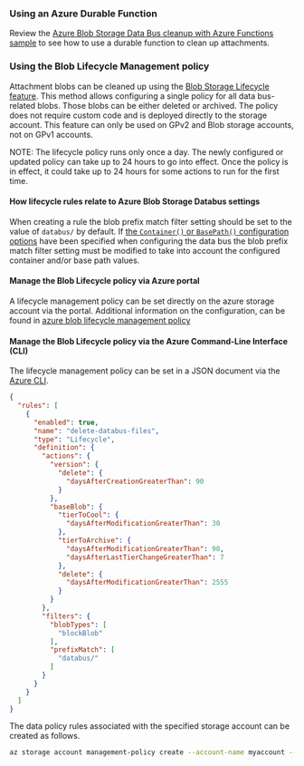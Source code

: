 ### Using an Azure Durable Function

Review the [Azure Blob Storage Data Bus cleanup with Azure Functions sample](/samples/databus/blob-storage-databus-cleanup-function/) to see how to use a durable function to clean up attachments.

### Using the Blob Lifecycle Management policy

Attachment blobs can be cleaned up using the [Blob Storage Lifecycle feature](https://docs.microsoft.com/en-us/azure/storage/blobs/storage-lifecycle-management-concepts). This method allows configuring a single policy for all data bus-related blobs. Those blobs can be either deleted or archived. The policy does not require custom code and is deployed directly to the storage account. This feature can only be used on GPv2 and Blob storage accounts, not on GPv1 accounts.

NOTE: The lifecycle policy runs only once a day. The newly configured or updated policy can take up to 24 hours to go into effect. Once the policy is in effect, it could take up to 24 hours for some actions to run for the first time.

#### How lifecycle rules relate to Azure Blob Storage Databus settings

When creating a rule the blob prefix match filter setting should be set to the value of `databus/` by default. If [the `Container()` or `BasePath()` configuration options](#behavior) have been specified when configuring the data bus the blob prefix match filter setting must be modified to take into account the configured container and/or base path values.

#### Manage the Blob Lifecycle policy via Azure portal

A lifecycle management policy can be set directly on the azure storage account via the portal. Additional information on the configuration, can be found in [azure blob lifecycle management policy](https://learn.microsoft.com/en-us/azure/storage/blobs/lifecycle-management-policy-configure?source=recommendations&tabs=azure-portal)

#### Manage the Blob Lifecycle policy via the Azure Command-Line Interface (CLI)

The lifecycle management policy can be set in a JSON document via the [Azure CLI](https://learn.microsoft.com/en-us/cli/azure/storage/account/management-policy?view=azure-cli-latest).

```json
{
  "rules": [
    {
      "enabled": true,
      "name": "delete-databus-files",
      "type": "Lifecycle",
      "definition": {
        "actions": {
          "version": {
            "delete": {
              "daysAfterCreationGreaterThan": 90
            }
          },
          "baseBlob": {
            "tierToCool": {
              "daysAfterModificationGreaterThan": 30
            },
            "tierToArchive": {
              "daysAfterModificationGreaterThan": 90,
              "daysAfterLastTierChangeGreaterThan": 7
            },
            "delete": {
              "daysAfterModificationGreaterThan": 2555
            }
          }
        },
        "filters": {
          "blobTypes": [
            "blockBlob"
          ],
          "prefixMatch": [
            "databus/"
          ]
        }
      }
    }
  ]
}
```

The data policy rules associated with the specified storage account can be created as follows.

```bash
az storage account management-policy create --account-name myaccount --policy @policy.json --resource-group myresourcegroup
```
